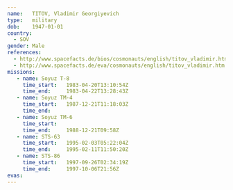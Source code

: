 ```yaml
---
name:	TITOV, Vladimir Georgiyevich 
type:	military
dob:	1947-01-01
country:
  - SOV
gender:	Male
references:
  - http://www.spacefacts.de/bios/cosmonauts/english/titov_vladimir.htm
  - http://www.spacefacts.de/eva/cosmonauts/english/titov_vladimir.htm
missions:
   - name: Soyuz T-8
     time_start:   1983-04-20T13:10:54Z
     time_end:     1983-04-22T13:28:43Z
   - name: Soyuz TM-4
     time_start:   1987-12-21T11:18:03Z
     time_end:     
   - name: Soyuz TM-6
     time_start:   
     time_end:     1988-12-21T09:58Z
   - name: STS-63
     time_start:   1995-02-03T05:22:04Z
     time_end:     1995-02-11T11:50:20Z
   - name: STS-86
     time_start:   1997-09-26T02:34:19Z
     time_end:     1997-10-06T21:56Z
evas:
---
```

